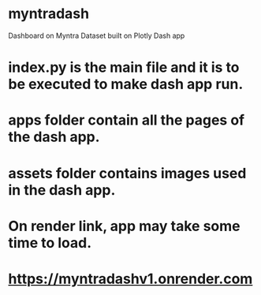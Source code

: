 # myntradash
Dashboard on Myntra Dataset built on Plotly Dash app

index.py is the main file and it is to be executed to make dash app run.
==========
apps folder contain all the pages of the dash app.
==========
assets folder contains images used in the dash app.
==========
On render link, app may take some time to load.
==========
https://myntradashv1.onrender.com
==========
